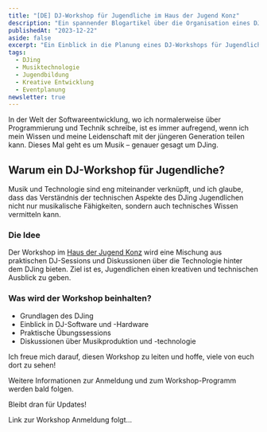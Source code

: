 ```yaml
---
title: "[DE] DJ-Workshop für Jugendliche im Haus der Jugend Konz"
description: "Ein spannender Blogartikel über die Organisation eines DJ-Workshops für Jugendliche, der Technologie und Musik im Haus der Jugend Konz kombiniert."
publishedAt: "2023-12-22"
aside: false
excerpt: "Ein Einblick in die Planung eines DJ-Workshops für Jugendliche, der Technologie und Musik verbindet und im Haus der Jugend Konz stattfinden wird."
tags:
  - DJing
  - Musiktechnologie
  - Jugendbildung
  - Kreative Entwicklung
  - Eventplanung
newsletter: true
---
```


In der Welt der Softwareentwicklung, wo ich normalerweise über Programmierung und Technik schreibe, ist es immer aufregend, wenn ich mein Wissen und meine Leidenschaft mit der jüngeren Generation teilen kann. Dieses Mal geht es um Musik – genauer gesagt um DJing.

## Warum ein DJ-Workshop für Jugendliche?

Musik und Technologie sind eng miteinander verknüpft, und ich glaube, dass das Verständnis der technischen Aspekte des DJing Jugendlichen nicht nur musikalische Fähigkeiten, sondern auch technisches Wissen vermitteln kann.

### Die Idee

Der Workshop im [Haus der Jugend Konz](https://hdj-konz.de) wird eine Mischung aus praktischen DJ-Sessions und Diskussionen über die Technologie hinter dem DJing bieten. Ziel ist es, Jugendlichen einen kreativen und technischen Ausblick zu geben.

### Was wird der Workshop beinhalten?

- Grundlagen des DJing
- Einblick in DJ-Software und -Hardware
- Praktische Übungssessions
- Diskussionen über Musikproduktion und -technologie

Ich freue mich darauf, diesen Workshop zu leiten und hoffe, viele von euch dort zu sehen!

Weitere Informationen zur Anmeldung und zum Workshop-Programm werden bald folgen.

Bleibt dran für Updates!

Link zur Workshop Anmeldung folgt...
